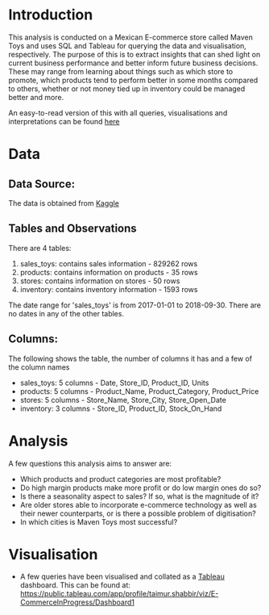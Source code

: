 # Introduction
This analysis is conducted on a Mexican E-commerce store called Maven Toys and uses SQL and Tableau for querying the data and visualisation, respectively. The purpose of this is to extract insights that can shed light on current business performance
and better inform future business decisions. These may range from learning about things such as which store to promote, which products tend to perform better in some months compared to others, whether or not money tied
up in inventory could be managed better and more.

An easy-to-read version of this with all queries, visualisations and interpretations can be found [here](https://bit.ly/3z9HeNN)

# Data

## Data Source:

The data is obtained from [Kaggle](https://www.kaggle.com/datasets/mysarahmadbhat/toy-sales?select=stores.csv)

## Tables and Observations

There are 4 tables:

1. sales_toys: contains sales information - 829262 rows
2. products: contains information on products - 35 rows
3. stores: contains information on stores -  50 rows
4. inventory: contains inventory information - 1593 rows

The date range for 'sales_toys' is from 2017-01-01 to 2018-09-30. There are no dates in any of the other tables.

## Columns:

The following shows the table, the number of columns it has and a few of the column names

- sales_toys: 5 columns - Date, Store_ID, Product_ID, Units
- products: 5 columns - Product_Name, Product_Category, Product_Price
- stores: 5 columns - Store_Name, Store_City, Store_Open_Date
- inventory: 3 columns - Store_ID, Product_ID, Stock_On_Hand

# Analysis

A few questions this analysis aims to answer are:

- Which products and product categories are most profitable?
- Do high margin products make more profit or do low margin ones do so?
- Is there a seasonality aspect to sales? If so, what is the magnitude of it?
- Are older stores able to incorporate e-commerce technology as well as their newer counterparts, or is there a possible problem of digitisation?
- In which cities is Maven Toys most successful?

# Visualisation

- A few queries have been visualised and collated as a [Tableau](https://public.tableau.com/app/profile/taimur.shabbir/viz/E-CommerceInProgress/Dashboard1) dashboard. This can be found at: https://public.tableau.com/app/profile/taimur.shabbir/viz/E-CommerceInProgress/Dashboard1

